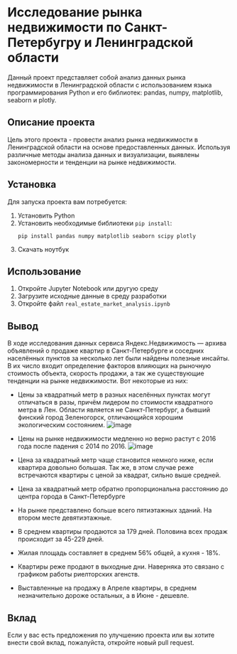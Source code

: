 # Исследование рынка недвижимости по Санкт-Петербугру и Ленинградской области
Данный проект представляет собой анализ данных рынка недвижимости в Ленинградской области с использованием языка программирования Python и его библиотек: pandas, numpy, matplotlib, seaborn и plotly.
## Описание проекта
Цель этого проекта - провести анализ рынка недвижимости в Ленинградской области на основе предоставленных данных. Используя различные методы анализа данных и визуализации, выявлены закономерности и тенденции на рынке недвижимости.
## Установка
Для запуска проекта вам потребуется:
1. Установить Python
2. Установить необходимые библиотеки `pip install`:
   ```shell
   pip install pandas numpy matplotlib seaborn scipy plotly
   ```
3. Скачать ноутбук
## Использование
1. Откройте Jupyter Notebook или другую среду
2. Загрузите исходные данные в среду разработки
3. Откройте файл `real_estate_market_analysis.ipynb`
## Вывод
В ходе исследования данных сервиса Яндекс.Недвижимость — архива объявлений о продаже квартир в Санкт-Петербурге и соседних населённых пунктов за несколько лет были найдены полезные инсайты.
В их число входит определение факторов влияющих на рыночную стоимость объекта, скорость продажи, а так же существующие тенденции на рынке недвижимости. Вот некоторые из них:

- Цены за квадратный метр в разных населённых пунктах могут отличаться в разы, причём лидером по стоимости квадратного метра в Лен. Области является не Санкт-Петербург, а бывший финский город Зеленогорск, отличающийся хорошим экологическим состоянием.
![image](https://sun9-13.userapi.com/impg/uZbqtlMH9AuznhFQCtfKm2SQRlWRq__SCTe2KQ/IOc20MO_jTM.jpg?size=1345x608&quality=96&sign=eed795e7bdf4ec4dc58234a05cd29663&type=album)
  
- Цены на рынке недвижимости медленно но верно растут с 2016 года после падения с 2014 по 2016.
![image](https://github.com/AlexandrBaranov7/yandex-praktikum-projects/assets/115564753/4a14d396-e8d4-408e-b7c5-cdad99195a6f)

- Цена за квадратный метр чаще становится немного ниже, если квартира довольно большая. Так же, в этом случае реже встречаются квартиры с ценой за квадрат, сильно выше средней.

- Цена за квадратный метр обратно пропорциональна расстоянию до центра города в Санкт-Петербурге 

- На рынке представлено больше всего пятиэтажных зданий. На втором месте девятиэтажные. 

- В среднем квартиры продаются за 179 дней. Половина всех продаж происходит за 45-229 дней. 

- Жилая площадь составляет в среднем 56% общей, а кухня - 18%. 

- Квартиры реже продают в выходные дни. Наверняка это связано с графиком работы риелторских агенств. 

- Выставленные на продажу в Апреле квартиры, в среднем незначительно дороже остальных, а в Июне - дешевле.

## Вклад
Если у вас есть предложения по улучшению проекта или вы хотите внести свой вклад, пожалуйста, откройте новый pull request.
